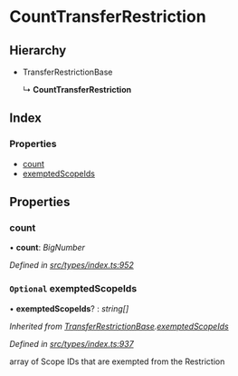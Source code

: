 # CountTransferRestriction

## Hierarchy

* TransferRestrictionBase

  ↳ **CountTransferRestriction**

## Index

### Properties

* [count](counttransferrestriction.md#count)
* [exemptedScopeIds](counttransferrestriction.md#optional-exemptedscopeids)

## Properties

### count

• **count**: _BigNumber_

_Defined in_ [_src/types/index.ts:952_](https://github.com/PolymathNetwork/polymesh-sdk/blob/7362b318/src/types/index.ts#L952)

### `Optional` exemptedScopeIds

• **exemptedScopeIds**? : _string\[\]_

_Inherited from_ [_TransferRestrictionBase_](../classes/transferrestrictionbase.md)_._[_exemptedScopeIds_](../classes/transferrestrictionbase.md#optional-exemptedscopeids)

_Defined in_ [_src/types/index.ts:937_](https://github.com/PolymathNetwork/polymesh-sdk/blob/7362b318/src/types/index.ts#L937)

array of Scope IDs that are exempted from the Restriction

